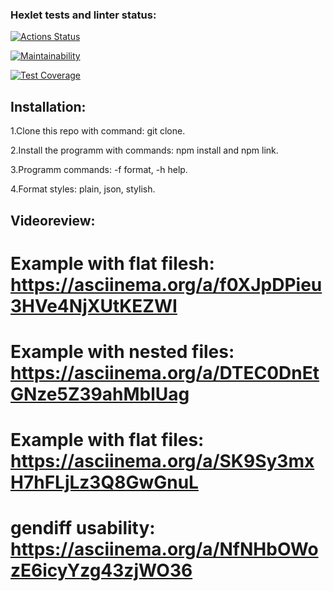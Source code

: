 ### Hexlet tests and linter status:

[![Actions Status](https://github.com/EvaBoxler/frontend-project-lvl2/workflows/hexlet-check/badge.svg)](https://github.com/EvaBoxler/frontend-project-lvl2/actions)

[![Maintainability](https://api.codeclimate.com/v1/badges/b91e797d2e5e45eeb26d/maintainability)](https://codeclimate.com/github/EvaBoxler/frontend-project-lvl2/maintainability)

[![Test Coverage](https://api.codeclimate.com/v1/badges/b91e797d2e5e45eeb26d/test_coverage)](https://codeclimate.com/github/EvaBoxler/frontend-project-lvl2/test_coverage)

## Installation:

1.Clone this repo with command: git clone.

2.Install the programm with commands: npm install and npm link.

3.Programm commands: -f format, -h help.

4.Format styles: plain, json, stylish.

## Videoreview:

# Example with flat filesh: https://asciinema.org/a/f0XJpDPieu3HVe4NjXUtKEZWI

# Example with nested files: https://asciinema.org/a/DTEC0DnEtGNze5Z39ahMblUag

# Example with flat files: https://asciinema.org/a/SK9Sy3mxH7hFLjLz3Q8GwGnuL

# gendiff usability: https://asciinema.org/a/NfNHbOWozE6icyYzg43zjWO36
